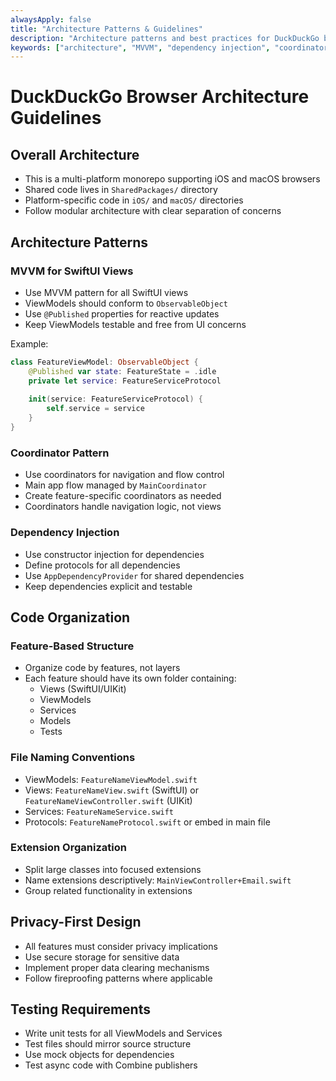 ```yaml
---
alwaysApply: false
title: "Architecture Patterns & Guidelines"
description: "Architecture patterns and best practices for DuckDuckGo browser including MVVM, dependency injection, and code organization"
keywords: ["architecture", "MVVM", "dependency injection", "coordinator pattern", "ObservableObject", "privacy-first design"]
---
```


# DuckDuckGo Browser Architecture Guidelines

## Overall Architecture
- This is a multi-platform monorepo supporting iOS and macOS browsers
- Shared code lives in `SharedPackages/` directory
- Platform-specific code in `iOS/` and `macOS/` directories
- Follow modular architecture with clear separation of concerns

## Architecture Patterns

### MVVM for SwiftUI Views
- Use MVVM pattern for all SwiftUI views
- ViewModels should conform to `ObservableObject`
- Use `@Published` properties for reactive updates
- Keep ViewModels testable and free from UI concerns

Example:
```swift
class FeatureViewModel: ObservableObject {
    @Published var state: FeatureState = .idle
    private let service: FeatureServiceProtocol
    
    init(service: FeatureServiceProtocol) {
        self.service = service
    }
}
```

### Coordinator Pattern
- Use coordinators for navigation and flow control
- Main app flow managed by `MainCoordinator`
- Create feature-specific coordinators as needed
- Coordinators handle navigation logic, not views

### Dependency Injection
- Use constructor injection for dependencies
- Define protocols for all dependencies
- Use `AppDependencyProvider` for shared dependencies
- Keep dependencies explicit and testable

## Code Organization

### Feature-Based Structure
- Organize code by features, not layers
- Each feature should have its own folder containing:
  - Views (SwiftUI/UIKit)
  - ViewModels
  - Services
  - Models
  - Tests

### File Naming Conventions
- ViewModels: `FeatureNameViewModel.swift`
- Views: `FeatureNameView.swift` (SwiftUI) or `FeatureNameViewController.swift` (UIKit)
- Services: `FeatureNameService.swift`
- Protocols: `FeatureNameProtocol.swift` or embed in main file

### Extension Organization
- Split large classes into focused extensions
- Name extensions descriptively: `MainViewController+Email.swift`
- Group related functionality in extensions

## Privacy-First Design
- All features must consider privacy implications
- Use secure storage for sensitive data
- Implement proper data clearing mechanisms
- Follow fireproofing patterns where applicable

## Testing Requirements
- Write unit tests for all ViewModels and Services
- Test files should mirror source structure
- Use mock objects for dependencies
- Test async code with Combine publishers